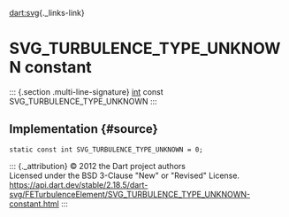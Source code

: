 [dart:svg](../../dart-svg/dart-svg-library){._links-link}

SVG\_TURBULENCE\_TYPE\_UNKNOWN constant
=======================================

::: {.section .multi-line-signature}
[int](../../dart-core/int-class) const SVG\_TURBULENCE\_TYPE\_UNKNOWN
:::

Implementation {#source}
--------------

``` {.language-dart data-language="dart"}
static const int SVG_TURBULENCE_TYPE_UNKNOWN = 0;
```

::: {._attribution}
© 2012 the Dart project authors\
Licensed under the BSD 3-Clause \"New\" or \"Revised\" License.\
<https://api.dart.dev/stable/2.18.5/dart-svg/FETurbulenceElement/SVG_TURBULENCE_TYPE_UNKNOWN-constant.html>
:::
